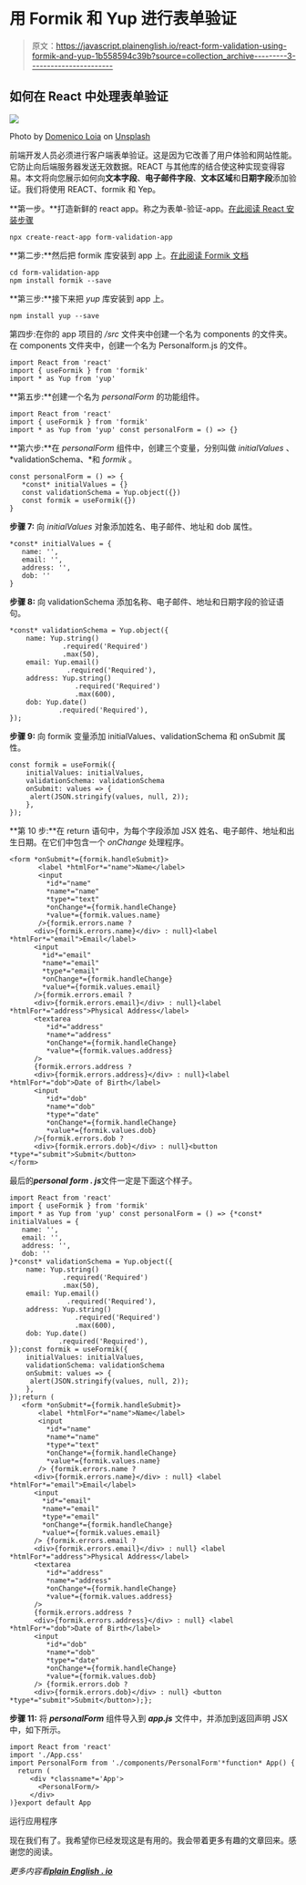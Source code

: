 # 用 Formik 和 Yup 进行表单验证

> 原文：<https://javascript.plainenglish.io/react-form-validation-using-formik-and-yup-1b558594c39b?source=collection_archive---------3----------------------->

## 如何在 React 中处理表单验证

![](img/a0d834951675ac6ba2b4af2fc3c6cf0b.png)

Photo by [Domenico Loia](https://unsplash.com/@domenicoloia?utm_source=medium&utm_medium=referral) on [Unsplash](https://unsplash.com?utm_source=medium&utm_medium=referral)

前端开发人员必须进行客户端表单验证。这是因为它改善了用户体验和网站性能。它防止向后端服务器发送无效数据。REACT 与其他库的结合使这种实现变得容易。本文将向您展示如何向**文本字段**、**电子邮件字段**、**文本区域**和**日期字段**添加验证。我们将使用 REACT、formik 和 Yep。

**第一步。**打造新鲜的 react app。称之为表单-验证-app。[在此阅读 React 安装步骤](https://reactjs.org/docs/create-a-new-react-app.html)

```
npx create-react-app form-validation-app
```

**第二步:**然后把 formik 库安装到 app 上。[在此阅读 Formik 文档](https://formik.org/docs/overview)

```
cd form-validation-app
npm install formik --save
```

**第三步:**接下来把 *yup* 库安装到 app 上。

```
npm install yup --save
```

第四步:在你的 app 项目的 */src* 文件夹中创建一个名为 components 的文件夹。在 components 文件夹中，创建一个名为 Personalform.js 的文件。

```
import React from 'react'
import { useFormik } from 'formik'
import * as Yup from 'yup'
```

**第五步:**创建一个名为 *personalForm* 的功能组件。

```
import React from 'react'
import { useFormik } from 'formik'
import * as Yup from 'yup' const personalForm = () => {}
```

**第六步:**在 *personalForm* 组件中，创建三个变量，分别叫做 *initialValues* 、 *validationSchema、*和 *formik* 。

```
const personalForm = () => {
   *const* initialValues = {}
   const validationSchema = Yup.object({})
   const formik = useFormik({})
}
```

**步骤 7:** 向 *initialValues* 对象添加姓名、电子邮件、地址和 dob 属性。

```
*const* initialValues = {
   name: '',
   email: '',
   address: '',
   dob: ''
}
```

**步骤 8:** 向 validationSchema 添加名称、电子邮件、地址和日期字段的验证语句。

```
*const* validationSchema = Yup.object({
    name: Yup.string()
             .required('Required')
             .max(50),
    email: Yup.email()
              .required('Required'),
    address: Yup.string()
                .required('Required')
                .max(600),
    dob: Yup.date()
            .required('Required'),
});
```

**步骤 9:** 向 formik 变量添加 initialValues、validationSchema 和 onSubmit 属性。

```
const formik = useFormik({
    initialValues: initialValues,
    validationSchema: validationSchema
    onSubmit: values => {
     alert(JSON.stringify(values, null, 2));
    },
});
```

**第 10 步:**在 return 语句中，为每个字段添加 JSX 姓名、电子邮件、地址和出生日期。在它们中包含一个 *onChange* 处理程序。

```
<form *onSubmit*={formik.handleSubmit}>
       <label *htmlFor*="name">Name</label>
       <input
         *id*="name"
         *name*="name"
         *type*="text"
         *onChange*={formik.handleChange}
         *value*={formik.values.name}
       />{formik.errors.name ? 
      <div>{formik.errors.name}</div> : null}<label *htmlFor*="email">Email</label>
      <input
        *id*="email"
        *name*="email"
        *type*="email"
        *onChange*={formik.handleChange}
        *value*={formik.values.email}
      />{formik.errors.email ? 
      <div>{formik.errors.email}</div> : null}<label *htmlFor*="address">Physical Address</label>
      <textarea
         *id*="address"
         *name*="address"
         *onChange*={formik.handleChange}
         *value*={formik.values.address}
      />
      {formik.errors.address ? 
      <div>{formik.errors.address}</div> : null}<label *htmlFor*="dob">Date of Birth</label>
      <input
         *id*="dob"
         *name*="dob"
         *type*="date"
         *onChange*={formik.handleChange}
         *value*={formik.values.dob}
      />{formik.errors.dob ? 
      <div>{formik.errors.dob}</div> : null}<button *type*="submit">Submit</button>
</form>
```

最后的***personal form . js***文件一定是下面这个样子。

```
import React from 'react'
import { useFormik } from 'formik'
import * as Yup from 'yup' const personalForm = () => {*const* initialValues = {
   name: '',
   email: '',
   address: '',
   dob: ''
}*const* validationSchema = Yup.object({
    name: Yup.string()
             .required('Required')
             .max(50),
    email: Yup.email()
              .required('Required'),
    address: Yup.string()
                .required('Required')
                .max(600),
    dob: Yup.date()
            .required('Required'),
});const formik = useFormik({
    initialValues: initialValues,
    validationSchema: validationSchema
    onSubmit: values => {
     alert(JSON.stringify(values, null, 2));
    },
});return (
   <form *onSubmit*={formik.handleSubmit}>
       <label *htmlFor*="name">Name</label>
       <input
         *id*="name"
         *name*="name"
         *type*="text"
         *onChange*={formik.handleChange}
         *value*={formik.values.name}
       /> {formik.errors.name ? 
      <div>{formik.errors.name}</div> : null} <label *htmlFor*="email">Email</label>
      <input
        *id*="email"
        *name*="email"
        *type*="email"
        *onChange*={formik.handleChange}
        *value*={formik.values.email}
      /> {formik.errors.email ? 
      <div>{formik.errors.email}</div> : null} <label *htmlFor*="address">Physical Address</label>
      <textarea
         *id*="address"
         *name*="address"
         *onChange*={formik.handleChange}
         *value*={formik.values.address}
      />
      {formik.errors.address ? 
      <div>{formik.errors.address}</div> : null} <label *htmlFor*="dob">Date of Birth</label>
      <input
         *id*="dob"
         *name*="dob"
         *type*="date"
         *onChange*={formik.handleChange}
         *value*={formik.values.dob}
      /> {formik.errors.dob ? 
      <div>{formik.errors.dob}</div> : null} <button *type*="submit">Submit</button>);};
```

**步骤 11:** 将 ***personalForm*** 组件导入到 ***app.js*** 文件中，并添加到返回声明 JSX 中，如下所示。

```
import React from 'react'
import './App.css'
import PersonalForm from './components/PersonalForm'*function* App() {
  return (
     <div *classname*='App'>
       <PersonalForm/>
     </div>
)}export default App
```

运行应用程序

现在我们有了。我希望你已经发现这是有用的。我会带着更多有趣的文章回来。感谢您的阅读。

*更多内容看*[***plain English . io***](http://plainenglish.io)